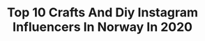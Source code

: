 ---
title: Top 10 Crafts And Diy Instagram Influencers In Norway In 2020
description: >-
  Find top crafts and diy Instagram influencers in Norway in 2020. Most popular hashtags: #interiordecor #diyinterior #spisestue #hageinspirasjon.
platform: Instagram
profiles:
  - username: "benedictehn"
    fullname: >-
      🌵Nordic Interior & DIY
    location: "Norway"
    followers: 31902
    engagement: 471
    commentsToLikes: 0.189578
    id: ck5bvb66ojbis0i113m9mdvmn
    verified: false
    hashtags: "#wohnzimmer, #sovev, #kitchendesign, #altorden"
  - username: "interior.maria"
    fullname: >-
      
    location: "Norway"
    followers: 20539
    engagement: 542
    commentsToLikes: 0.126257
    id: ck6tvlk6kmwa90j71fnx0cs1a
    verified: false
    hashtags: "#diyfirepit, #summerfeeling, #diyfireplace, #moodboard"
  - username: "villrosene"
    fullname: >-
      Villrosene
    location: "Norway"
    followers: 5180
    engagement: 888
    commentsToLikes: 0.064509
    id: ckapcnzyq4ihg0i78latd7pys
    verified: false
    hashtags: "#sonja, #inspirasjon, #hurra, #hjemmekontor"
  - username: "casa.eriksen"
    fullname: >-
      Andrea Eriksen
    location: "Norway"
    followers: 4511
    engagement: 891
    commentsToLikes: 0.279026
    id: ck8sylntgl7ao0j78fm1pitem
    verified: false
    hashtags: "#masterbedroom, #vaskeromsinspo, #rorkjop, #modernstairs"
  - username: "design_logg"
    fullname: >-
      Camilla Bakken
    location: "Norway"
    followers: 6222
    engagement: 699
    commentsToLikes: 0.166665
    id: ck8t2aybmysd70j78kp0p0gby
    verified: false
    hashtags: "#sollys, #planter, #tonjebjerknes, #gjenbruk"
  - username: "kirsebaerhagen"
    fullname: >-
      Christina Fraas
    location: "Norway"
    followers: 16521
    engagement: 486
    commentsToLikes: 0.039635
    id: ck5cksg55xis60i113mt7845m
    verified: false
    hashtags: "#officedesk, #sammenervisterke, #javielskerl, #homeinspo"
  - username: "craftbeerbastian"
    fullname: >-
      Bastian
    location: "Norway"
    followers: 5821
    engagement: 548
    commentsToLikes: 0.028391
    id: ck6tr7setxfdt0j71qxoyw4wy
    verified: false
    hashtags: "#egobrygghus, #hazybeer, #graff, #amundsen"
  - username: "rom123egmont"
    fullname: >-
      rom123 - interiør & inspo
    location: "Norway"
    followers: 77599
    engagement: 72
    commentsToLikes: 0.061043
    id: ck0ua5v1rbgpr0i19akc458kh
    verified: false
    hashtags: "#stuekrok, #pallekarmer, #flowersfortheweekend, #nyttrom123"
  - username: "aanjaha"
    fullname: >-
      Anja Hansen
    location: "Norway"
    followers: 9701
    engagement: 839
    commentsToLikes: 0.435804
    id: ck9wevvp8m2fe0j78xx2c8c8x
    verified: false
    hashtags: "#delicious, #ramnfloget, #viewpoint, #morning"
  - username: "anneliaaland"
    fullname: >-
      ANNELI AALAND
    location: "Norway"
    followers: 6344
    engagement: 539
    commentsToLikes: 0.104416
    id: ck15r51nm66qx0i19agkwr2l9
    verified: false
    hashtags: "#details, #coffee, #jewelry, #food"
---